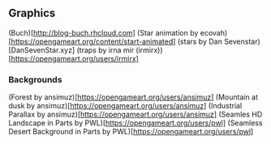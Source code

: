 ## Graphics
(Buch)[http://blog-buch.rhcloud.com]
(Star animation by ecovah)[https://opengameart.org/content/start-animated]
(stars by Dan Sevenstar)[DanSevenStar.xyz]
(traps by irna mir (irmirx))[https://opengameart.org/users/irmirx]

### Backgrounds
(Forest by ansimuz)[https://opengameart.org/users/ansimuz]
(Mountain at dusk by ansimuz)[https://opengameart.org/users/ansimuz]
(Industrial Parallax by ansimuz)[https://opengameart.org/users/ansimuz]
(Seamles HD Landscape in Parts by PWL)[https://opengameart.org/users/pwl]
(Seamless Desert Background in Parts by PWL)[https://opengameart.org/users/pwl]
